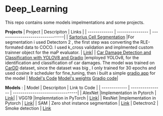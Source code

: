 # Deep_Learning
This repo contains some models impelmentations and some projects.

**Projects**
| Project      | Descripiton      | Links        |
| ------------- | ---------------- | ---------------------------------|
| [Sartorius Cell Segmentation](Cells_Segmentation_with_Detectron_2.ipynb)   |For segmentation i used Detectorn 2 , the first step was converting the RLE-formated data to COCO. I used k_cross validation and implmented custom trainner object for the maP evaluator.    | [Link](Cells_Segmentation_with_Detectron_2.ipynb)|
| [Car Damage Detection and Classification with YOLOV8 and Gradio](car_damage_detection/Car(2).ipynb)  |employed YOLOv8, for the identification and classification of car damages. The model was trained on [CarDD](https://arxiv.org/abs/2211.00945) dataset, since the dataset was big , I only trained for 30 epochs and used cosine lr scheduler for fine_tuning, then i built a simple [gradio app](car_damage_detection/gradio.ipynb) for the model        | [Model's Code](Car(2).ipynb)          [Model's weights](car_damage_detection/best.pt)                                                                                                        [Gradio code](car_damage_detection/gradio.ipynb)|


**Models** : 
| Model         | Descripiton      | Link to Code           |
| ------------- | ---------------- | ---------------------------------|
| AlexNet       |Implementation in  Pytorch          | [Link](AlexNet(1).ipynb)|
| VGG19        |Implemntation in  PyTorch         | [Link](VGG19.ipynb)|
| ResNet       |Implementation in  Pytorch          | [Link](Resnet(2).ipynb)|
| SAM          | Zero shot instance segmentation    | [Link](SAM(1).ipynb)
| Detectron2     | Smoke detection     | [Link](Smoke_detection_with_Detectron_2.ipynb)



